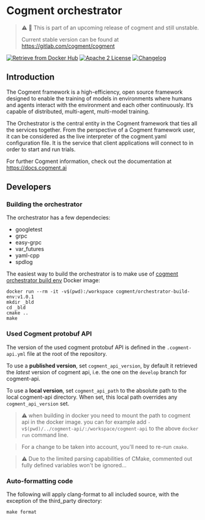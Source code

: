 # Cogment orchestrator

> ⚠️ 🚧 This is part of an upcoming release of cogment and still unstable.
>
> Current stable version can be found at <https://gitlab.com/cogment/cogment>

[![Retrieve from Docker Hub](https://img.shields.io/docker/v/cogment/orchestrator?sort=semver&style=flat-square)](https://hub.docker.com/repository/docker/cogment/orchestrator) [![Apache 2 License](https://img.shields.io/badge/license-Apache%202-green)](./LICENSE) [![Changelog](https://img.shields.io/badge/-Changelog%20-blueviolet)](./CHANGELOG.md)

## Introduction

The Cogment framework is a high-efficiency, open source framework designed to enable the training of models in environments where humans and agents interact with the environment and each other continuously. It’s capable of distributed, multi-agent, multi-model training.

The Orchestrator is the central entity in the Cogment framework that ties all the services together. From the perspective of a Cogment framework user, it can be considered as the live interpreter of the cogment.yaml configuration file. It is the service that client applications will connect to in order to start and run trials.

For further Cogment information, check out the documentation at <https://docs.cogment.ai>

## Developers

### Building the orchestrator

The orchestrator has a few dependecies:

* googletest
* grpc
* easy-grpc
* var_futures
* yaml-cpp
* spdlog

The easiest way to build the orchestrator is to make use of [cogment orchestrator build env](https://hub.docker.com/repository/docker/cogment/orchestrator-build-env) Docker image:

```
docker run --rm -it -v$(pwd):/workspace cogment/orchestrator-build-env:v1.0.1
mkdir _bld
cd _bld
cmake ..
make
```

### Used Cogment protobuf API

The version of the used cogment protobuf API is defined in the `.cogment-api.yml` file at the root of the repository.

To use a **published version**, set `cogment_api_version`, by default it retrieved the _latest_ version of cogment api, i.e. the one on the `develop` branch for cogment-api.

To use a **local version**, set `cogment_api_path` to the absolute path to the local cogment-api directory. When set, this local path overrides any `cogment_api_version` set.

> ⚠️ when building in docker you need to mount the path to cogment api in the docker image. you can for example add `-v$(pwd)/../cogment-api/:/workspace/cogment-api` to the above `docker run` command line.

> For a change to be taken into account, you'll need to re-run `cmake`.

> ⚠️ Due to the limited parsing capabilities of CMake, commented out fully defined variables won't be ignored...

### Auto-formatting code

The following will apply clang-format to all included source, with the exception of the third_party directory:

```
make format
```
